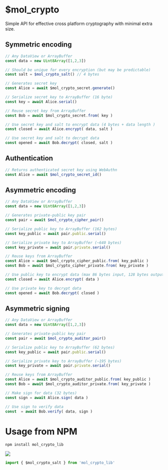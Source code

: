 # $mol_crypto

Simple API for effective cross platform cryptography with minimal extra size.

## Symmetric encoding

```typescript
// Any DataView or ArrayBuffer
const data = new Uint8Array([1,2,3])

// Should be unique for every encryption (but may be predictable)
const salt = $mol_crypto_salt() // 4 bytes

// Generates secret key
const Alice = await $mol_crypto_secret.generate()

// Serialize secret key to ArrayBuffer (16 byte)
const key = await Alice.serial()

// Reuse secret key from ArrayBuffer
const Bob = await $mol_crypto_secret.from( key )

// Use secret key and salt to encrypt data (4 bytes + data length )
const closed = await Alice.encrypt( data, salt )

// Use secret key and salt to decrypt data
const opened = await Bob.decrypt( closed, salt )
```

## Authentication

```typescript
// Returns authenticated secret key using WebAuthn
const Alice = await $mol_crypto_secret_id()
```

## Asymmetric encoding

```typescript
// Any DataView or ArrayBuffer
const data = new Uint8Array([1,2,3])

// Generates private-public key pair
const pair = await $mol_crypto_cipher_pair()

// Serialize public key to ArrayBuffer (162 bytes)
const key_public = await pair.public.serial()

// Serialize private key to ArrayBuffer (~640 bytes)
const key_private = await pair.private.serial()

// Reuse keys from ArrayBuffer
const Alice = await $mol_crypto_cipher_public.from( key_public )
const Bob = await $mol_crypto_cipher_private.from( key_private )

// Use public key to encrypt data (max 86 bytes input, 128 bytes output)
const closed = await Alice.encrypt( data )

// Use private key to decrypt data
const opened = await Bob.decrypt( closed )
```

## Asymmetric signing

```typescript
// Any DataView or ArrayBuffer
const data = new Uint8Array([1,2,3])

// Generates private-public key pair
const pair = await $mol_crypto_auditor_pair()

// Serialize public key to ArrayBuffer (62 bytes)
const key_public = await pair.public.serial()

// Serialize private key to ArrayBuffer (~195 bytes)
const key_private = await pair.private.serial()

// Reuse keys from ArrayBuffer
const Alice = await $mol_crypto_auditor_public.from( key_public )
const Bob = await $mol_crypto_auditor_private.from( key_private )

// Make sign for data (32 bytes)
const sign = await Alice.sign( data )

// Use sign to verify data
const  = await Bob.verify( data, sign )
```

# Usage from NPM

```
npm install mol_crypto_lib
```

[![](https://badgen.net/bundlephobia/minzip/mol_crypto_lib)](https://bundlephobia.com/package/mol_crypto_lib)

```javascript
import { $mol_crypto_salt } from 'mol_crypto_lib'
```
